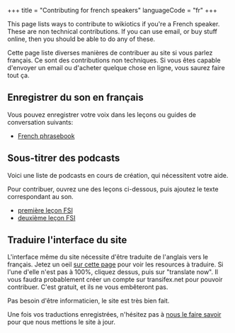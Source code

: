 +++
title = "Contributing for french speakers"
languageCode = "fr"
+++

This page lists ways to contribute to wikiotics if you're a French
speaker. These are non technical contributions. If you can use email, or
buy stuff online, then you should be able to do any of these.

Cette page liste diverses manières de contribuer au site si vous parlez
français. Ce sont des contributions non techniques. Si vous êtes capable
d'envoyer un email ou d'acheter quelque chose en ligne, vous saurez
faire tout ça.

## Enregistrer du son en français

Vous pouvez enregistrer votre voix dans les leçons ou guides de
conversation suivants:

  - [French
    phrasebook](http://wikiotics.org/fr/French_phrasebook_\(English\))

## Sous-titrer des podcasts

Voici une liste de podcasts en cours de création, qui nécessitent votre
aide.

Pour contribuer, ouvrez une des leçons ci-dessous, puis ajoutez le texte
correspondant au son.

  - [première leçon
    FSI](http://wikiotics.org/fr/FSI-French-basic-course-revised-volume-01-unit-01-lesson-01?view=edit)
  - [deuxième leçon
    FSI](http://wikiotics.org/fr/FSI-French-basic-course-revised-volume-01-unit-01-lesson-02?view=edit)

## Traduire l'interface du site

L'interface même du site nécessite d'être traduite de l'anglais vers le
français. Jetez un oeil [sur cette
page](https://www.transifex.net/projects/p/ductus/language/fr/) pour
voir les resources à traduire. Si l'une d'elle n'est pas à 100%, cliquez
dessus, puis sur "translate now". Il vous faudra probablement créer un
compte sur transifex.net pour pouvoir contribuer. C'est gratuit, et ils
ne vous embêteront pas.

Pas besoin d'être informaticien, le site est très bien fait.

Une fois vos traductions enregistrées, n'hésitez pas à [nous le faire
savoir](/group/wikiotics/fr/contact) pour que nous mettions le site à
jour.
